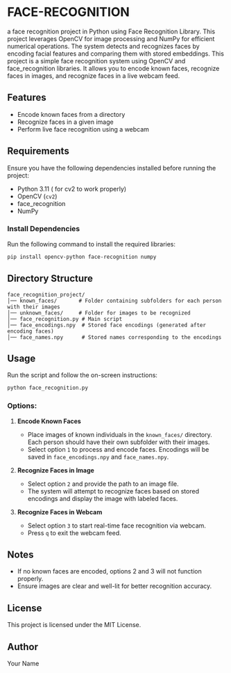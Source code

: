 # FACE-RECOGNITION
a face recognition project in Python using Face Recognition Library. This project leverages  OpenCV for image processing and NumPy for efficient numerical operations. The system detects and  recognizes faces by encoding facial features and comparing them with stored embeddings. 
This project is a simple face recognition system using OpenCV and face_recognition libraries. It allows you to encode known faces, recognize faces in images, and recognize faces in a live webcam feed.

## Features
- Encode known faces from a directory
- Recognize faces in a given image
- Perform live face recognition using a webcam

## Requirements
Ensure you have the following dependencies installed before running the project:

- Python 3.11 ( for cv2  to work properly)
- OpenCV (`cv2`)
- face_recognition
- NumPy

### Install Dependencies
Run the following command to install the required libraries:
```sh
pip install opencv-python face-recognition numpy
```

## Directory Structure
```
face_recognition_project/
│── known_faces/       # Folder containing subfolders for each person with their images
│── unknown_faces/     # Folder for images to be recognized
│── face_recognition.py # Main script
│── face_encodings.npy  # Stored face encodings (generated after encoding faces)
│── face_names.npy      # Stored names corresponding to the encodings
```

## Usage
Run the script and follow the on-screen instructions:

```sh
python face_recognition.py
```

### Options:
1. **Encode Known Faces**
   - Place images of known individuals in the `known_faces/` directory. Each person should have their own subfolder with their images.
   - Select option `1` to process and encode faces. Encodings will be saved in `face_encodings.npy` and `face_names.npy`.

2. **Recognize Faces in Image**
   - Select option `2` and provide the path to an image file.
   - The system will attempt to recognize faces based on stored encodings and display the image with labeled faces.

3. **Recognize Faces in Webcam**
   - Select option `3` to start real-time face recognition via webcam.
   - Press `q` to exit the webcam feed.

## Notes
- If no known faces are encoded, options 2 and 3 will not function properly.
- Ensure images are clear and well-lit for better recognition accuracy.

## License
This project is licensed under the MIT License.

## Author
Your Name

